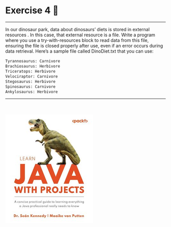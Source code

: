 # Exercise 4 🍖
___
In our dinosaur park, data about dinosaurs’ diets is stored in external resources . In this case,
that external resource is a file. Write a program where you use a try-with-resources block to
read data from this file, ensuring the file is closed properly after use, even if an error occurs
during data retrieval. Here’s a sample file called DinoDiet.txt that you can use:
<br />
```
Tyrannosaurus: Carnivore
Brachiosaurus: Herbivore
Triceratops: Herbivore
Velociraptor: Carnivore
Stegosaurus: Herbivore
Spinosaurus: Carnivore
Ankylosaurus: Herbivore
```
___
<br /><br />
![LearningWithProjects.jpg](../LearningWithProjects.jpg)